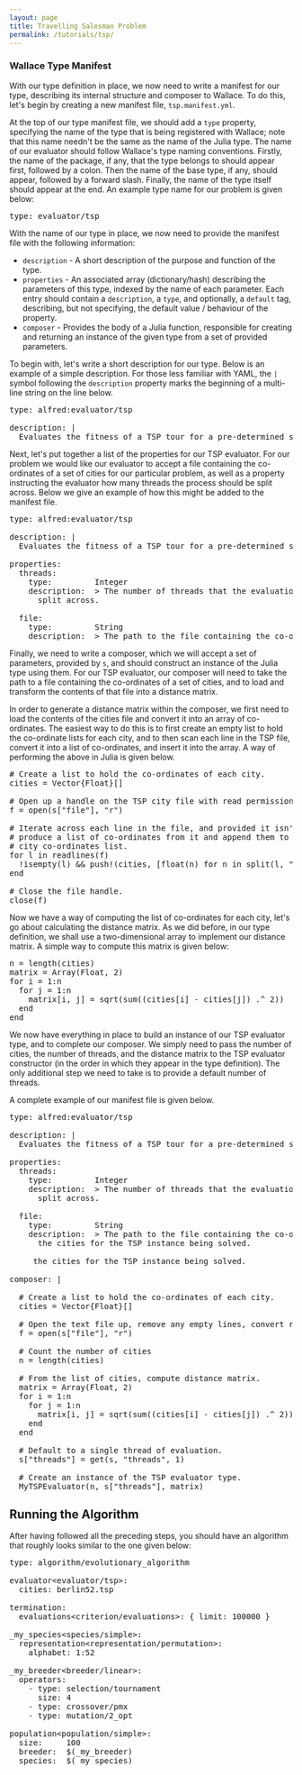 ```yaml
---
layout: page
title: Travelling Salesman Problem
permalink: /tutorials/tsp/
---
```


### Wallace Type Manifest

With our type definition in place, we now need to write a manifest for our
type, describing its internal structure and composer to Wallace. To do this,
let's begin by creating a new manifest file, `tsp.manifest.yml`.

At the top of our type manifest file, we should add a `type` property,
specifying the name of the type that is being registered with Wallace;
note that this name needn't be the same as the name of the Julia type.
The name of our evaluator should follow Wallace's type naming conventions.
Firstly, the name of the package, if any, that the type belongs to
should appear first, followed by a colon. Then the name of the base type,
if any, should appear, followed by a forward slash. Finally, the name of
the type itself should appear at the end. An example type name for our
problem is given below:

<pre class="yaml">
type: evaluator/tsp
</pre>

With the name of our type in place, we now need to provide the manifest
file with the following information:

* `description` - A short description of the purpose and function of the type.
* `properties` - An associated array (dictionary/hash) describing the parameters
    of this type, indexed by the name of each parameter. Each entry should
    contain a `description`, a `type`, and optionally, a `default` tag,
    describing, but not specifying, the default value / behaviour of the property.
* `composer` - Provides the body of a Julia function, responsible for creating
  and returning an instance of the given type from a set of provided parameters.

To begin with, let's write a short description for our type. Below is an
example of a simple description. For those less familiar with YAML, the `|` symbol
following the `description` property marks the beginning of a multi-line string
on the line below.

<pre class="yaml">
type: alfred:evaluator/tsp

description: |
  Evaluates the fitness of a TSP tour for a pre-determined set of cities.
</pre>

Next, let's put together a list of the properties for our TSP evaluator. For
our problem we would like our evaluator to accept a file containing the
co-ordinates of a set of cities for our particular problem, as well as a
property instructing the evaluator how many threads the process should be
split across. Below we give an example of how this might be added to the
manifest file. 

<pre class="yaml">
type: alfred:evaluator/tsp

description: |
  Evaluates the fitness of a TSP tour for a pre-determined set of cities.

properties:
  threads:
    type:         Integer
    description:  &gt; The number of threads that the evaluation process should be
      split across.

  file:
    type:         String
    description:  &gt; The path to the file containing the co-ordinates of each of
</pre>

Finally, we need to write a composer, which we will accept a set of parameters,
provided by `s`, and should construct an instance of the Julia type using them.
For our TSP evaluator, our composer will need to take the path to a file
containing the co-ordinates of a set of cities, and to load and transform the
contents of that file into a distance matrix.

In order to generate a distance matrix within the composer, we first need to
load the contents of the cities file and convert it into an array of co-ordinates.
The easiest way to do this is to first create an empty list to hold the
co-ordinate lists for each city, and to then scan each line in the TSP file,
convert it into a list of co-ordinates, and insert it into the array. A way of
performing the above in Julia is given below.

<pre class="julia">
# Create a list to hold the co-ordinates of each city.
cities = Vector{Float}[]

# Open up a handle on the TSP city file with read permissions.
f = open(s["file"], "r")

# Iterate across each line in the file, and provided it isn't empty,
# produce a list of co-ordinates from it and append them to the
# city co-ordinates list.
for l in readlines(f)
  !isempty(l) && push!(cities, [float(n) for n in split(l, ",")])
end

# Close the file handle.
close(f)
</pre>

Now we have a way of computing the list of co-ordinates for each city,
let's go about calculating the distance matrix. As we did before, in
our type definition, we shall use a two-dimensional array to
implement our distance matrix. A simple way to compute this matrix is
given below:

<pre class="julia">
n = length(cities)
matrix = Array(Float, 2)
for i = 1:n
  for j = 1:n
    matrix[i, j] = sqrt(sum((cities[i] - cities[j]) .^ 2))
  end
end
</pre>

We now have everything in place to build an instance of our TSP
evaluator type, and to complete our composer. We simply need to pass
the number of cities, the number of threads, and the distance matrix
to the TSP evaluator constructor (in the order in which they appear
in the type definition). The only additional step we need to take is
to provide a default number of threads.

A complete example of our manifest file is given below.

<pre class="yaml">
type: alfred:evaluator/tsp

description: |
  Evaluates the fitness of a TSP tour for a pre-determined set of cities.

properties:
  threads:
    type:         Integer
    description:  &gt; The number of threads that the evaluation process should be
      split across.

  file:
    type:         String
    description:  &gt; The path to the file containing the co-ordinates of each of
      the cities for the TSP instance being solved.

     the cities for the TSP instance being solved.

composer: |

  # Create a list to hold the co-ordinates of each city.
  cities = Vector{Float}[] 
  
  # Open the text file up, remove any empty lines, convert remaining lines
  f = open(s["file"], "r")
 
  # Count the number of cities
  n = length(cities)

  # From the list of cities, compute distance matrix.
  matrix = Array(Float, 2)
  for i = 1:n
    for j = 1:n
      matrix[i, j] = sqrt(sum((cities[i] - cities[j]) .^ 2))
    end
  end

  # Default to a single thread of evaluation.
  s["threads"] = get(s, "threads", 1)
 
  # Create an instance of the TSP evaluator type.
  MyTSPEvaluator(n, s["threads"], matrix)  
</pre>

## Running the Algorithm

After having followed all the preceding steps, you should have an algorithm
that roughly looks similar to the one given below:

<pre class="wallace">
type: algorithm/evolutionary_algorithm

evaluator&lt;evaluator/tsp&gt;:
  cities: berlin52.tsp

termination:
  evaluations&lt;criterion/evaluations&gt;: { limit: 100000 }

_my_species&lt;species/simple&gt;:
  representation&lt;representation/permutation&gt;:
    alphabet: 1:52 

_my_breeder&lt;breeder/linear&gt;:
  operators:
    - type: selection/tournament
      size: 4
    - type: crossover/pmx
    - type: mutation/2_opt

population&lt;population/simple&gt;:
  size:     100
  breeder:  $(_my_breeder)
  species:  $(_my_species)
</pre>
